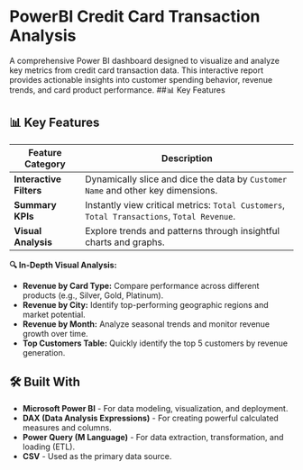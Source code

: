 # PowerBI Credit Card Transaction Analysis
A comprehensive Power BI dashboard designed to visualize and analyze key metrics from credit card transaction data. This interactive report provides actionable insights into customer spending behavior, revenue trends, and card product performance.
##📊 Key Features
## 📊 Key Features

| Feature Category        | Description                                                                               |
| ----------------------- | ----------------------------------------------------------------------------------------- |
| **Interactive Filters** | Dynamically slice and dice the data by `Customer Name` and other key dimensions.          |
| **Summary KPIs**        | Instantly view critical metrics: `Total Customers`, `Total Transactions`, `Total Revenue`. |
| **Visual Analysis**     | Explore trends and patterns through insightful charts and graphs.                         |

**🔍 In-Depth Visual Analysis:**
*   **Revenue by Card Type:** Compare performance across different products (e.g., Silver, Gold, Platinum).
*   **Revenue by City:** Identify top-performing geographic regions and market potential.
*   **Revenue by Month:** Analyze seasonal trends and monitor revenue growth over time.
*   **Top Customers Table:** Quickly identify the top 5 customers by revenue generation.

## 🛠️ Built With

*   **Microsoft Power BI** - For data modeling, visualization, and deployment.
*   **DAX (Data Analysis Expressions)** - For creating powerful calculated measures and columns.
*   **Power Query (M Language)** - For data extraction, transformation, and loading (ETL).
*   **CSV** - Used as the primary data source.
